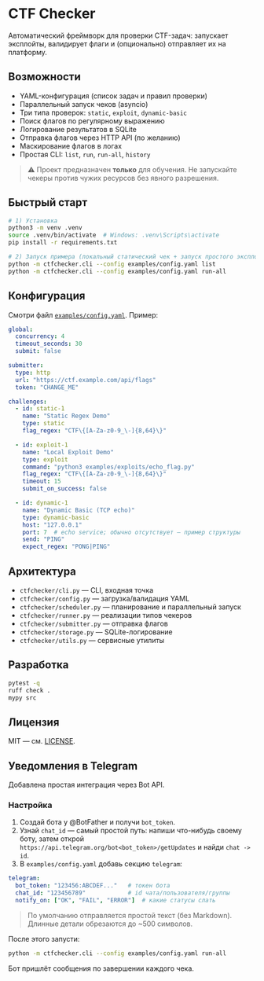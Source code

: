 # CTF Checker

Автоматический фреймворк для проверки CTF-задач: запускает эксплойты, валидирует флаги и (опционально) отправляет их на платформу.

## Возможности
- YAML-конфигурация (список задач и правил проверки)
- Параллельный запуск чеков (asyncio)
- Три типа проверок: `static`, `exploit`, `dynamic-basic`
- Поиск флагов по регулярному выражению
- Логирование результатов в SQLite
- Отправка флагов через HTTP API (по желанию)
- Маскирование флагов в логах
- Простая CLI: `list`, `run`, `run-all`, `history`

> ⚠️ Проект предназначен **только** для обучения. Не запускайте чекеры против чужих ресурсов без явного разрешения.

## Быстрый старт

```bash
# 1) Установка
python3 -m venv .venv
source .venv/bin/activate  # Windows: .venv\Scripts\activate
pip install -r requirements.txt

# 2) Запуск примера (локальный статический чек + запуск простого эксплойта)
python -m ctfchecker.cli --config examples/config.yaml list
python -m ctfchecker.cli --config examples/config.yaml run-all
```

## Конфигурация

Смотри файл [`examples/config.yaml`](examples/config.yaml). Пример:

```yaml
global:
  concurrency: 4
  timeout_seconds: 30
  submit: false

submitter:
  type: http
  url: "https://ctf.example.com/api/flags"
  token: "CHANGE_ME"

challenges:
  - id: static-1
    name: "Static Regex Demo"
    type: static
    flag_regex: "CTF\{[A-Za-z0-9_\-]{8,64}\}"

  - id: exploit-1
    name: "Local Exploit Demo"
    type: exploit
    command: "python3 examples/exploits/echo_flag.py"
    flag_regex: "CTF\{[A-Za-z0-9_\-]{8,64}\}"
    timeout: 15
    submit_on_success: false

  - id: dynamic-1
    name: "Dynamic Basic (TCP echo)"
    type: dynamic-basic
    host: "127.0.0.1"
    port: 7  # echo service; обычно отсутствует — пример структуры
    send: "PING"
    expect_regex: "PONG|PING"
```

## Архитектура

- `ctfchecker/cli.py` — CLI, входная точка
- `ctfchecker/config.py` — загрузка/валидация YAML
- `ctfchecker/scheduler.py` — планирование и параллельный запуск
- `ctfchecker/runner.py` — реализации типов чекеров
- `ctfchecker/submitter.py` — отправка флагов
- `ctfchecker/storage.py` — SQLite-логирование
- `ctfchecker/utils.py` — сервисные утилиты

## Разработка

```bash
pytest -q
ruff check .
mypy src
```

## Лицензия

MIT — см. [LICENSE](LICENSE).


## Уведомления в Telegram

Добавлена простая интеграция через Bot API.

### Настройка
1. Создай бота у @BotFather и получи `bot_token`.
2. Узнай `chat_id` — самый простой путь: напиши что-нибудь своему боту, затем открой `https://api.telegram.org/bot<bot_token>/getUpdates` и найди `chat -> id`.
3. В `examples/config.yaml` добавь секцию `telegram`:

```yaml
telegram:
  bot_token: "123456:ABCDEF..."   # токен бота
  chat_id: "123456789"            # id чата/пользователя/группы
  notify_on: ["OK", "FAIL", "ERROR"]  # какие статусы слать
```

> По умолчанию отправляется простой текст (без Markdown). Длинные детали обрезаются до ~500 символов.

После этого запусти:
```bash
python -m ctfchecker.cli --config examples/config.yaml run-all
```
Бот пришлёт сообщения по завершении каждого чека.
